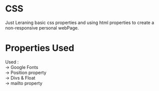 # CSS
Just Leraning basic css properties and using html properties to create a non-responsive personal webPage.

# Properties Used
Used :<br>
-> Google Fonts <br>
-> Position property <br>
-> Divs & Float <br>
-> mailto property <br>
